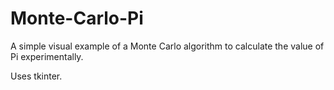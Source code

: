 # Monte-Carlo-Pi

A simple visual example of a Monte Carlo algorithm to calculate the value of Pi experimentally.

Uses tkinter.
